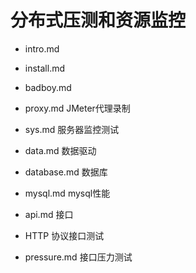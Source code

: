 # 分布式压测和资源监控

* intro.md
* install.md
* badboy.md
* proxy.md  JMeter代理录制


* sys.md        服务器监控测试
* data.md       数据驱动
* database.md   数据库
* mysql.md      mysql性能
* api.md        接口

* HTTP 协议接口测试

* pressure.md 接口压力测试